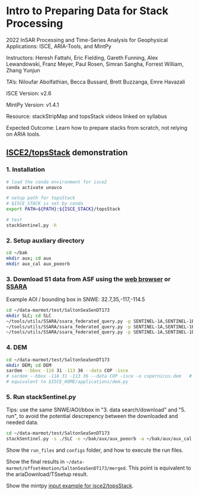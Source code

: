 # Intro to Preparing Data for Stack Processing
2022 InSAR Processing and Time-Series Analysis for Geophysical Applications: ISCE, ARIA-Tools, and MintPy

Instructors: Heresh Fattahi, Eric Fielding, Gareth Funning, Alex Lewandowski, Franz Meyer, Paul Rosen, Simran Sangha, Forrest William, Zhang Yunjun

TA’s: Niloufar Abolfathian, Becca Bussard, Brett Buzzanga, Emre Havazali

ISCE Version: v2.6

MintPy Version: v1.4.1

Resource: stackStripMap and topsStack videos linked on syllabus

Expected Outcome: Learn how to prepare stacks from scratch, not relying on ARIA tools.  


## [ISCE2/topsStack](https://github.com/isce-framework/isce2/blob/main/contrib/stack/topsStack/README.md) demonstration

### 1. Installation

```bash
# load the conda environment for isce2
conda activate unavco

# setup path for topsStack
# $ISCE_STACK is set by conda
export PATH=${PATH}:${ISCE_STACK}/topsStack

# test
stackSentinel.py -h
```

### 2. Setup auxliary directory

```bash
cd ~/bak
mkdir aux; cd aux
mkdir aux_cal aux_poeorb
```

### 3. Download S1 data from ASF using the [web browser](https://search.asf.alaska.edu/#/) or [SSARA](https://www.unavco.org/gitlab/unavco_public/ssara_client)

Example AOI / bounding box in SNWE: 32.7,35,-117,-114.5

```bash
cd ~/data-marmot/test/SaltonSeaSenDT173
mkdir SLC; cd SLC
~/tools/utils/SSARA/ssara_federated_query.py -p SENTINEL-1A,SENTINEL-1B -r 173 -b '32.7,35,-117,-114.5' --print
~/tools/utils/SSARA/ssara_federated_query.py -p SENTINEL-1A,SENTINEL-1B -r 173 -b '32.7,35,-117,-114.5' --kml
~/tools/utils/SSARA/ssara_federated_query.py -p SENTINEL-1A,SENTINEL-1B -r 173 -b '32.7,35,-117,-114.5' --download --parallel=4
```

### 4. DEM

```bash
cd ~/data-marmot/test/SaltonSeaSenDT173
mkdir DEM; cd DEM
sardem --bbox -118 31 -113 36 --data COP -isce
# sardem --bbox -118 31 -113 36 --data COP -isce -o copernicus.dem   # pre-stage
# equivalent to $ISCE_HOME/applications/dem.py
```

### 5. Run stackSentinel.py

Tips: use the same SNWE/AOI/bbox in "3. data search/download" and "5. run", to avoid the potential descrepency between the downloaded and needed data.

```bash
cd ~/data-marmot/test/SaltonSeaSenDT173
stackSentinel.py -s ./SLC -o ~/bak/aux/aux_poeorb -a ~/bak/aux/aux_cal --dem ./DEM/copernicus.dem --coregistration geometry -n '1 2 3' --bbox '32.7 35 -117 -114.5' -W interferogram -c 3 --azimuth_looks 5 --range_looks 15 -f 0.5 -u snaphu
```

Show the `run_files` and `configs` folder, and how to execute the run files.

Show the final results in `~/data-marmot/offset4motion/SaltonSeaSenDT173/merged`. This point is equivalent to the ariaDownload/TSsetup result.

Show the mintpy [input example for isce2/topsStack](https://mintpy.readthedocs.io/en/latest/dir_structure/#isce_topsstack).
